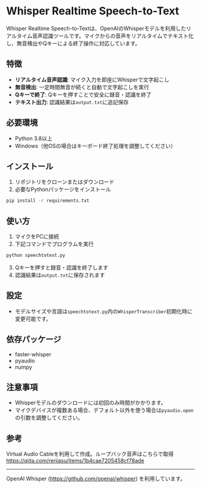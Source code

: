 # Whisper Realtime Speech-to-Text

Whisper Realtime Speech-to-Textは、OpenAIのWhisperモデルを利用したリアルタイム音声認識ツールです。マイクからの音声をリアルタイムでテキスト化し、無音検出やQキーによる終了操作に対応しています。

## 特徴
- **リアルタイム音声認識**: マイク入力を即座にWhisperで文字起こし
- **無音検出**: 一定時間無音が続くと自動で文字起こしを実行
- **Qキーで終了**: Qキーを押すことで安全に録音・認識を終了
- **テキスト出力**: 認識結果は`output.txt`に追記保存

## 必要環境
- Python 3.8以上
- Windows（他OSの場合はキーボード終了処理を調整してください）

## インストール
1. リポジトリをクローンまたはダウンロード
2. 必要なPythonパッケージをインストール

```bash
pip install -r requirements.txt
```

## 使い方
1. マイクをPCに接続
2. 下記コマンドでプログラムを実行

```bash
python speechtotext.py
```

3. Qキーを押すと録音・認識を終了します
4. 認識結果は`output.txt`に保存されます

## 設定
- モデルサイズや言語は`speechtotext.py`内の`WhisperTranscriber`初期化時に変更可能です。

## 依存パッケージ
- faster-whisper
- pyaudio
- numpy

## 注意事項
- Whisperモデルのダウンロードには初回のみ時間がかかります。
- マイクデバイスが複数ある場合、デフォルト以外を使う場合は`pyaudio.open`の引数を調整してください。


## 参考
Virtual Audio Cableを利用して作成。ループバック音声はこちらで取得
https://qiita.com/reriiasu/items/1b4cae7205458cf78ade

---

OpenAI Whisper (https://github.com/openai/whisper) を利用しています。
